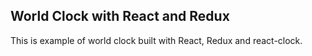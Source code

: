 ## World Clock with React and Redux

This is example of world clock built with React, Redux and react-clock.